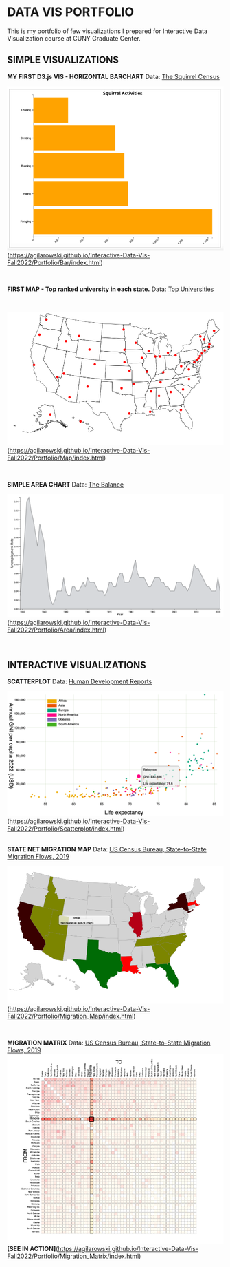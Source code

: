 # DATA VIS PORTFOLIO

This is my portfolio of few visualizations I prepared for Interactive Data Visualization course at CUNY Graduate Center.
<br>

## SIMPLE VISUALIZATIONS

**MY FIRST D3.js VIS - HORIZONTAL BARCHART** Data: [The Squirrel Census](https://www.thesquirrelcensus.com)

![Horizontal Barchart](Bar/Bar_chart.png)(https://agilarowski.github.io/Interactive-Data-Vis-Fall2022/Portfolio/Bar/index.html)

<br>

**FIRST MAP - Top ranked university in each state.** Data: [Top Universities](https://www.topuniversities.com/university-rankings-articles/world-university-rankings/top-us-universities-state-2020)

<br>

![US Universities Map](Map/Map.png)(https://agilarowski.github.io/Interactive-Data-Vis-Fall2022/Portfolio/Map/index.html)

<br>

**SIMPLE AREA CHART** Data: [The Balance](https://www.thebalancemoney.com/unemployment-rate-by-year-3305506)

![Unemployment Area Time Series](Area/Area_chart.png)(https://agilarowski.github.io/Interactive-Data-Vis-Fall2022/Portfolio/Area/index.html)

<br>

## INTERACTIVE VISUALIZATIONS

**SCATTERPLOT** Data: [Human Development Reports](https://hdr.undp.org/data-center/human-development-index#/indicies/HDI)

![Interactive Scatterplot](Scatterplot/Scatterplot.png)(https://agilarowski.github.io/Interactive-Data-Vis-Fall2022/Portfolio/Scatterplot/index.html)
<br>
<br>

**STATE NET MIGRATION MAP** Data: [US Census Bureau, State-to-State Migration Flows, 2019](https://www.census.gov/data/tables/time-series/demo/geographic-mobility/state-to-state-migration.html)

![Net Migration Map](Migration_Map/Migration_map.png)(https://agilarowski.github.io/Interactive-Data-Vis-Fall2022/Portfolio/Migration_Map/index.html)

<br>

**MIGRATION MATRIX** Data: [US Census Bureau, State-to-State Migration Flows, 2019](https://www.census.gov/data/tables/time-series/demo/geographic-mobility/state-to-state-migration.html)
![Migration Matrix](Migration_Matrix/Matrix.png)
**[SEE IN ACTION]**(https://agilarowski.github.io/Interactive-Data-Vis-Fall2022/Portfolio/Migration_Matrix/index.html)
